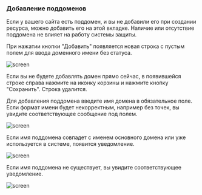 ### **Добавление поддоменов**
Если у вашего сайта есть поддомен, и вы не добавили его при создании ресурса, можно добавить его на этой вкладке. Наличие или отсутствие поддомена не влияет на работу системы защиты.

При нажатии кнопки "Добавить" появляется новая строка с пустым полем для ввода доменного имени без статуса.

![screen]()

Если вы не будете добавлять домен прямо сейчас, в появившейся строке справа нажмите на иконку корзины и нажмите кнопку "Сохранить". Строка удалится.

Для добавления поддомена введите имя домена в обязательное поле. Если формат имени будет некорректным, например без точек, вы увидите соответствующее сообщение под полем.

![screen]()

Если имя поддомена совпадет с именем основного домена или уже используется в системе, появится уведомление.

![screen]()

Если имя поддомена не существует, вы увидите соответствующее уведомление.

![screen]()